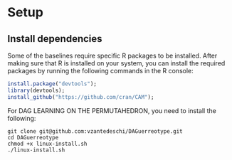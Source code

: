 # Setup
## Install dependencies
Some of the baselines require specific R packages to be installed. After making sure that R is installed on your system, you can install the required packages by running the following commands in the R console:
```R
install.package("devtools");
library(devtools);
install_github("https://github.com/cran/CAM");
```

For DAG LEARNING ON THE PERMUTAHEDRON, you need to install the following:
```
git clone git@github.com:vzantedeschi/DAGuerreotype.git
cd DAGuerreotype
chmod +x linux-install.sh
./linux-install.sh
```

